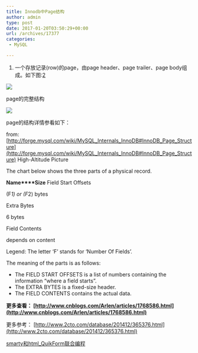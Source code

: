 ```yaml
---
title: Innodb中Page结构
author: admin
type: post
date: 2017-01-20T03:50:29+00:00
url: /archives/17377
categories:
 - MySQL

---
```

 1. 一个存放记录(row)的page，由page header、page trailer、page body组成。如下图:[2]
 
  [![](https://blogstatic.haohtml.com//uploads/2023/09/page_struct.png)][2]

page的完整结构

[![](https://blogstatic.haohtml.com//uploads/2023/09/page_full_struct.jpg)][3]

page的结构详情参看如下：

from: [http://forge.mysql.com/wiki/MySQL_Internals_InnoDB#InnoDB_Page_Structure](http://forge.mysql.com/wiki/MySQL_Internals_InnoDB#InnoDB_Page_Structure) High-Altitude Picture

The chart below shows the three parts of a physical record.

**Name****Size**
 Field Start Offsets

 (F*1) or (F*2) bytes

 Extra Bytes

 6 bytes

 Field Contents

 depends on content


Legend: The letter ‘F’ stands for ‘Number Of Fields’.

The meaning of the parts is as follows:

 * The FIELD START OFFSETS is a list of numbers containing the information “where a field starts”.
 * The EXTRA BYTES is a fixed-size header.
 * The FIELD CONTENTS contains the actual data.

**更多查看： [http://www.cnblogs.com/Arlen/articles/1768586.html](http://www.cnblogs.com/Arlen/articles/1768586.html)**

更多参考： [http://www.2cto.com/database/201412/365376.html](http://www.2cto.com/database/201412/365376.html)

[smarty和html_QuikForm联合编程][4]

[1]: http://blog.haohtml.com/wp-content/uploads/2017/01/mysql_page_struct.png
[2]: http://blog.haohtml.com/wp-content/uploads/2017/01/page_struct.png
[3]: http://blog.haohtml.com/wp-content/uploads/2017/01/page_full_struct.jpg
[4]: http://hedengcheng.com/?p=118